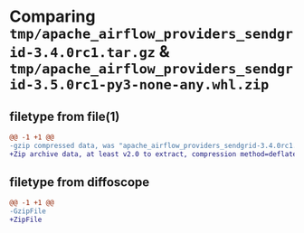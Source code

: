 # Comparing `tmp/apache_airflow_providers_sendgrid-3.4.0rc1.tar.gz` & `tmp/apache_airflow_providers_sendgrid-3.5.0rc1-py3-none-any.whl.zip`

## filetype from file(1)

```diff
@@ -1 +1 @@
-gzip compressed data, was "apache_airflow_providers_sendgrid-3.4.0rc1.tar", last modified: Thu Dec  7 21:10:15 2023, max compression
+Zip archive data, at least v2.0 to extract, compression method=deflate
```

## filetype from diffoscope

```diff
@@ -1 +1 @@
-GzipFile
+ZipFile
```

